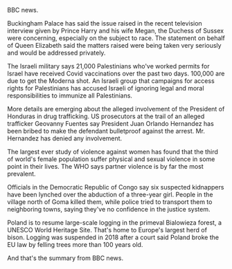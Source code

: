 BBC news.

Buckingham Palace has said the issue raised in the recent television interview given by Prince Harry and his wife Megan, the Duchess of Sussex were concerning, especially on the subject to race. The statement on behalf of Queen Elizabeth said the matters raised were being taken very seriously and would be addressed privately.

The Israeli military says 21,000 Palestinians who've worked permits for Israel have received Covid vaccinations over the past two days. 100,000 are due to get the Moderna shot. An Israeli group that campaigns for access rights for Palestinians has accused Israeli of ignoring legal and moral responsibilities to immunize all Palestinians. 

More details are emerging about the alleged involvement of the President of Honduras in drug trafficking. US prosecutors at the trail of an alleged trafficker Geovanny Fuentes say President Juan Orlando Hernandez has been bribed to make the defendant bulletproof against the arrest. Mr. Hernandez has denied any involvement.

The largest ever study of violence against women has found that the third of world's female population suffer physical and sexual violence in some point in their lives. The WHO says partner violence is by far the most prevalent.

Officials in the Democratic Republic of Congo say six suspected kidnappers have been lynched over the abduction of a three-year girl. People in the village north of Goma killed them, while police tried to transport them to neighboring towns, saying they've no confidence in the justice system. 

Poland is to resume large-scale logging in the primeval Bialowieza forest, a UNESCO World Heritage Site. That's home to Europe's largest herd of bison. Logging was suspended in 2018 after a court said Poland broke the EU law by felling trees more than 100 years old.

And that's the summary from BBC news.
